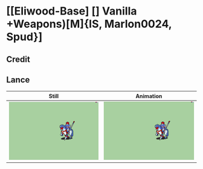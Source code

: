 # [\[Eliwood-Base\] \[\] Vanilla +Weapons\)\[M\]{IS, Marlon0024, Spud}]

## Credit


	
## Lance

| Still | Animation |
| :---: | :-------: |
| ![Lance still](./Lance_000.png) | ![Lance animation](./Lance.gif) |
